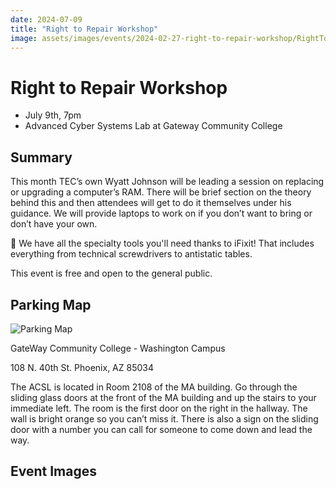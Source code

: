 ```yaml
---
date: 2024-07-09
title: "Right to Repair Workshop"
image: assets/images/events/2024-02-27-right-to-repair-workshop/RightToRepairHub2.jpg
---
```


# Right to Repair Workshop

- July 9th, 7pm
- Advanced Cyber Systems Lab at Gateway Community College

## Summary

This month TEC’s own Wyatt Johnson will be leading a session on replacing or upgrading a computer’s RAM. There will be brief section on the theory behind this and then attendees will get to do it themselves under his guidance. We will provide laptops to work on if you don’t want to bring or don’t have your own. 

🔧 We have all the specialty tools you'll need thanks to iFixit! That includes everything from technical screwdrivers to antistatic tables. 

This event is free and open to the general public. 

## Parking Map

![Parking Map](/assets/images/events/2024-02-27-right-to-repair-workshop/FB_IMG_1707802988158.jpg)

GateWay Community College - Washington Campus 

108 N. 40th St. 
Phoenix, AZ 85034

The ACSL is located in Room 2108 of the MA building. Go through the sliding glass doors at the front of the MA building and up the stairs to your immediate left. The room is the first door on the right in the hallway. The wall is bright orange so you can’t miss it. There is also a sign on the sliding door with a number you can call for someone to come down and lead the way. 

## Event Images

  